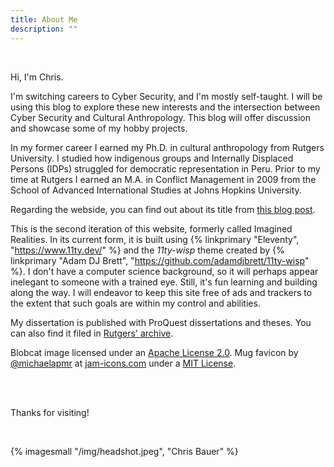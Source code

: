 ```yaml
---
title: About Me
description: ""
---
```


<br>

Hi, I'm Chris.

I'm switching careers to Cyber Security, and I'm mostly self-taught. I will be using this blog to explore these new interests and the intersection between Cyber Security and Cultural Anthropology. This blog will offer discussion and showcase some of my hobby projects.

In my former career I earned my Ph.D. in cultural anthropology from Rutgers University. I studied how indigenous groups and Internally Displaced Persons (IDPs) struggled for democratic representation in Peru. Prior to my time at Rutgers I earned an M.A. in Conflict Management in 2009 from the School of Advanced International Studies at Johns Hopkins University.

Regarding the webside, you can find out about its title from [this blog post](https://christopherbauer.org/blog/2020-6-17-firstpost/).

This is the second iteration of this website, formerly called Imagined Realities. In its current form, it is built using {% linkprimary "Eleventy", "https://www.11ty.dev/" %} and the _11ty-wisp_ theme created by {% linkprimary "Adam DJ Brett", "https://github.com/adamdjbrett/11ty-wisp" %}. I don't have a computer science background, so it will perhaps appear inelegant to someone with a trained eye. Still, it's fun learning and building along the way. I will endeavor to keep this site free of ads and trackers to the extent that such goals are within my control and abilities.

My dissertation is published with ProQuest dissertations and theses. You can also find it filed in [Rutgers' archive](https://doi.org/doi:10.7282/t3-zkh7-ab91).

Blobcat image licensed under an [Apache License 2.0](https://github.com/DuckOfDisorder/BlobCats/blob/main/LICENSE). Mug favicon by [@michaelapmr](https://michaelamprimo.com/) at [jam-icons.com](https://jam-icons.com/) under a [MIT License](https://github.com/michaelampr/jam/blob/master/LICENSE).

<br>

<br>

Thanks for visiting!

<br>

{% imagesmall "/img/headshot.jpeg", "Chris Bauer" %}

